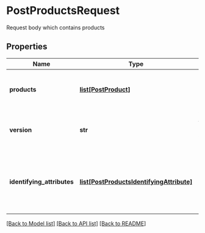 # PostProductsRequest

Request body which contains products
## Properties
Name | Type | Description | Notes
------------ | ------------- | ------------- | -------------
**products** | [**list[PostProduct]**](PostProduct.md) | Products which should be added to the pricemonitor | 
**version** | **str** | Version of the request body. Only version 2 is supported. | 
**identifying_attributes** | [**list[PostProductsIdentifyingAttribute]**](PostProductsIdentifyingAttribute.md) | Non-empty list of product attributes which identify your products uniquely | 

[[Back to Model list]](../README.md#documentation-for-models) [[Back to API list]](../README.md#documentation-for-api-endpoints) [[Back to README]](../README.md)


